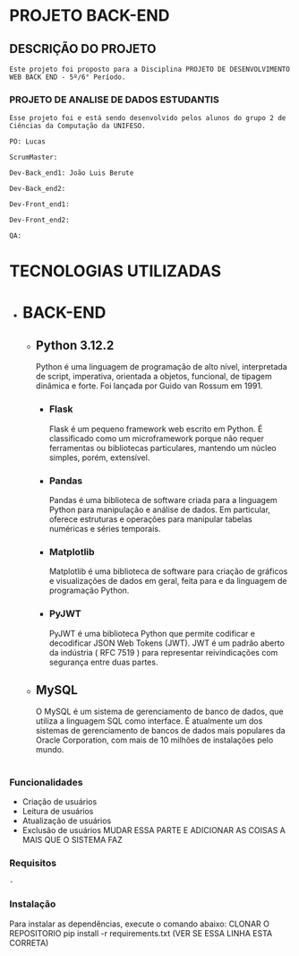 # PROJETO BACK-END
## DESCRIÇÃO DO PROJETO
    Este projeto foi proposto para a Disciplina PROJETO DE DESENVOLVIMENTO WEB BACK END - 5º/6° Período.
### PROJETO DE ANALISE DE DADOS ESTUDANTIS
    Esse projeto foi e está sendo desenvolvido pelos alunos do grupo 2 de Ciências da Computação da UNIFESO.

    PO: Lucas

    ScrumMaster:

    Dev-Back_end1: João Luis Berute

    Dev-Back_end2:

    Dev-Front_end1:

    Dev-Front_end2:

    QA:

#
# TECNOLOGIAS UTILIZADAS
- # BACK-END
    - ## Python 3.12.2
        Python é uma linguagem de programação de alto nível, interpretada de script, imperativa, orientada a objetos, funcional, de tipagem dinâmica e forte. Foi lançada por Guido van Rossum em 1991.
        - ### Flask
            Flask é um pequeno framework web escrito em Python. É classificado como um microframework porque não requer ferramentas ou bibliotecas particulares, mantendo um núcleo simples, porém, extensível.
        - ### Pandas
            Pandas é uma biblioteca de software criada para a linguagem Python para manipulação e análise de dados. Em particular, oferece estruturas e operações para manipular tabelas numéricas e séries temporais.
        - ### Matplotlib
            Matplotlib é uma biblioteca de software para criação de gráficos e visualizações de dados em geral, feita para e da linguagem de programação Python.
        - ### PyJWT
            PyJWT é uma biblioteca Python que permite codificar e decodificar JSON Web Tokens (JWT). JWT é um padrão aberto da indústria ( RFC 7519 ) para representar reivindicações com segurança entre duas partes.

    - ## MySQL 
        O MySQL é um sistema de gerenciamento de banco de dados, que utiliza a linguagem SQL como interface. É atualmente um dos sistemas de gerenciamento de bancos de dados mais populares da Oracle Corporation, com mais de 10 milhões de instalações pelo mundo.
#

### Funcionalidades
- Criação de usuários
- Leitura de usuários
- Atualização de usuários
- Exclusão de usuários
MUDAR ESSA PARTE E ADICIONAR AS COISAS A MAIS QUE O SISTEMA FAZ
### Requisitos
    - 
### Instalação
Para instalar as dependências, execute o comando abaixo:
CLONAR O REPOSITORIO
pip install -r requirements.txt (VER SE ESSA LINHA ESTA CORRETA)
